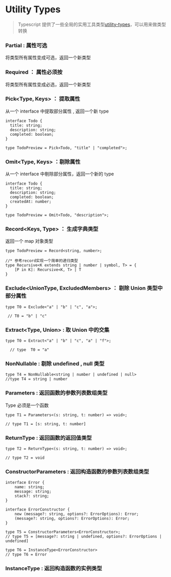 # Utility Types

> Typescript 提供了一些全局的实用工具类型[utility-types](https://www.typescriptlang.org/docs/handbook/utility-types.html)，可以用来做类型转换

### Partial<Type> : 属性可选

将类型所有属性变成可选，返回一个新类型

### Required<Type> ： 属性必须按

将类型所有属性变成必选，返回一个新类型

### Pick<Type, Keys> ： 提取属性

从一个 interface 中提取部分属性 , 返回一个新 type

```
interface Todo {
  title: string;
  description: string;
  completed: boolean;
}

type TodoPreview = Pick<Todo, "title" | "completed">;

```

### Omit<Type, Keys> ：剔除属性

从一个 interface 中剔除部分属性，返回一个新的 type

```
interface Todo {
  title: string;
  description: string;
  completed: boolean;
  createdAt: number;
}

type TodoPreview = Omit<Todo, "description">;
```

### Record<Keys, Type> ： 生成字典类型

返回一个 map 对象类型

```
type TodoPreview = Record<string, number>;

//* 参考record实现一个简单的递归类型
type Recursive<K extends string | number | symbol, T> = {
    [P in K]: Recursive<K, T> | T
}
```

### Exclude<UnionType, ExcludedMembers> ： 剔除 Union 类型中部分属性

```
type T0 = Exclude<"a" | "b" | "c", "a">;

 // T0 = "b" | "c"
```

### Extract<Type, Union> : 取 Union 中的交集

```
type T0 = Extract<"a" | "b" | "c", "a" | "f">;

  // type  T0 = "a"
```

### NonNullable<Type> : 剔除 undefined , null 类型

```
type T4 = NonNullable<string | number | undefined | null>
//type T4 = string | number
```

### Parameters<Type> : 返回函数的参数列表数组类型

Type 必须是一个函数

```
type T1 = Parameters<(s: string, t: number) => void>;

// type T1 = [s: string, t: number]
```

### ReturnType<Type> : 返回函数的返回值类型

```
type T2 = ReturnType<(s: string, t: number) => void>;

// type T2 = void
```

### ConstructorParameters<Type> : 返回构造函数的参数列表数组类型

```
interface Error {
    name: string;
    message: string;
    stack?: string;
}

interface ErrorConstructor {
    new (message?: string, options?: ErrorOptions): Error;
    (message?: string, options?: ErrorOptions): Error;
}

type T5 = ConstructorParameters<ErrorConstructor>;
// type T5 = [message?: string | undefined, options?: ErrorOptions | undefined]

type T6 = InstanceType<ErrorConstructor>
// type T6 = Error
```

### InstanceType<Type> : 返回构造函数的实例类型

